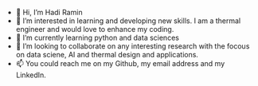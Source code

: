 - 👋 Hi, I’m Hadi Ramin
- 👀 I’m interested in learning and developing new skills. I am a thermal engineer and would love to enhance my coding.
- 🌱 I’m currently learning python and data sciences
- 💞️ I’m looking to collaborate on any interesting research with the focous on data sciene, AI and thermal design and applications.
- 📫 You could reach me on my Github, my email address and my LinkedIn.

<!---
HadiRamin/HadiRamin is a ✨ special ✨ repository because its `README.md` (this file) appears on your GitHub profile.
You can click the Preview link to take a look at your changes.
--->
